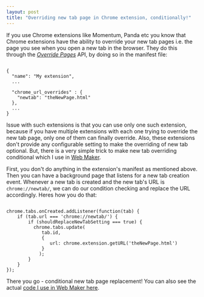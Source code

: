 ```yaml
---
layout: post
title: "Overriding new tab page in Chrome extension, conditionally!"
---
```


If you use Chrome extensions like Momentum, Panda etc you know that Chrome extensions have the ability to override your new tab pages i.e. the page you see when you open a new tab in the browser. They do this through the [*Override Pages*](https://developer.chrome.com/extensions/override) API, by doing so in the manifest file:

<pre><code class="language-javascript">
{
  "name": "My extension",
  ...

  "chrome_url_overrides" : {
    "newtab": "theNewPage.html"
  },
  ...
}
</code></pre>

Issue with such extensions is that you can use only one such extension, because if you have multiple extensions with each one trying to override the new tab page, only one of them can finally override. Also, these extensions don't provide any configurable setting to make the overriding of new tab optional. But, there is a very simple trick to make new tab overriding conditional which I use in [Web Maker](https://webmakerapp.com).

First, you don't do anything in the extension's manifest as mentioned above. Then you can have a background page that listens for a new tab creation event. Whenever a new tab is created and the new tab's URL is `chrome://newtab/`, we can do our condition checking and replace the URL accordingly. Heres how you do that:

<pre><code class="language-javascript">
chrome.tabs.onCreated.addListener(function(tab) {
    if (tab.url === 'chrome://newtab/') {
        if (shouldReplaceNewTabSetting === true) {
          chrome.tabs.update(
	         tab.id,
	         {
	            url: chrome.extension.getURL('theNewPage.html')
	         }
	        );
        }
    }
});
</code></pre>

There you go - conditional new tab page replacement! You can also see the actual [code I use in Web Maker here](https://github.com/chinchang/web-maker/blob/master/src/eventPage.js#L13).
